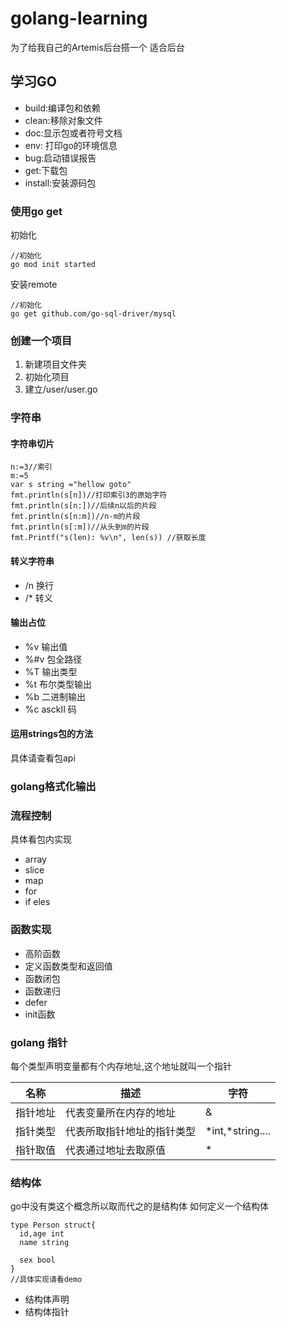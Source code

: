 <!--
 * @Description: 请输入....
 * @Author: Gavin
 * @Date: 2022-06-28 15:00:32
 * @LastEditTime: 2022-07-03 09:52:17
 * @LastEditors: Gavin
-->
# golang-learning
为了给我自己的Artemis后台搭一个 适合后台

## 学习GO 

 * build:编译包和依赖
* clean:移除对象文件
* doc:显示包或者符号文档
* env: 打印go的环境信息
* bug:启动错误报告
* get:下载包
* install:安装源码包

### 使用go get
初始化
```
//初始化
go mod init started
```
安装remote
```
//初始化
go get github.com/go-sql-driver/mysql
```
### 创建一个项目
1. 新建项目文件夹
2. 初始化项目
3. 建立/user/user.go 



### 字符串
#### 字符串切片
```
n:=3//索引
m:=5
var s string ="hellow goto"
fmt.println(s[n])//打印索引3的原始字符
fmt.println(s[n:])//后续n以后的片段
fmt.println(s[n:m])//n-m的片段
fmt.println(s[:m])//从头到m的片段
fmt.Printf("s(len): %v\n", len(s)) //获取长度
```
#### 转义字符串
* /n  换行
* /*  转义
#### 输出占位
* %v 输出值
* %#v 包全路径
* %T 输出类型
* %t 布尔类型输出
* %b 二进制输出
* %c asckII 码

#### 运用strings包的方法
具体请查看包api

### golang格式化输出

####

### 流程控制
具体看包内实现
* array
* slice
* map
* for
* if eles

### 函数实现
* 高阶函数
* 定义函数类型和返回值
* 函数闭包
* 函数递归
* defer 
* init函数

### golang 指针
每个类型声明变量都有个内存地址,这个地址就叫一个指针

| 名称  |  描述    | 字符|
| ----- | ------ |-----|
| 指针地址  | 代表变量所在内存的地址 |&|
|指针类型  | 代表所取指针地址的指针类型 |*int,*string....|
|指针取值  | 代表通过地址去取原值 |*|

### 结构体
go中没有类这个概念所以取而代之的是结构体
如何定义一个结构体
```
type Person struct{
  id,age int
  name string
 
  sex bool
}
//具体实现请看demo

```
* 结构体声明
* 结构体指针

